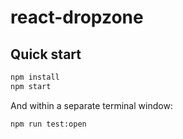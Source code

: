 # react-dropzone

## Quick start

```bash
npm install
npm start
```

And within a separate terminal window:

```bash
npm run test:open
```
